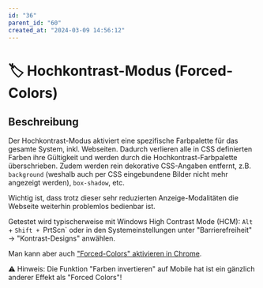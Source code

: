 ```yaml
---
id: "36"
parent_id: "60"
created_at: "2024-03-09 14:56:12"
---
```


# 🏷️ Hochkontrast-Modus (Forced-Colors)

## Beschreibung

Der Hochkontrast-Modus aktiviert eine spezifische Farbpalette für das gesamte System, inkl. Webseiten. Dadurch verlieren alle in CSS definierten Farben ihre Gültigkeit und werden durch die Hochkontrast-Farbpalette überschrieben. Zudem werden rein dekorative CSS-Angaben entfernt, z.B. `background` (weshalb auch per CSS eingebundene Bilder nicht mehr angezeigt werden), `box-shadow`, etc.

Wichtig ist, dass trotz dieser sehr reduzierten Anzeige-Modalitäten die Webseite weiterhin problemlos bedienbar ist.

Getestet wird typischerweise mit Windows High Contrast Mode (HCM): `Alt` + `Shift + `PrtScn` oder in den Systemeinstellungen unter "Barrierefreiheit" → "Kontrast-Designs" anwählen.

Man kann aber auch ["Forced-Colors" aktivieren in Chrome](https://developer.chrome.com/docs/devtools/rendering/emulate-css?hl=de#emulate_css_media_feature_forced-colors).

⚠️ Hinweis: Die Funktion "Farben invertieren" auf Mobile hat ist ein gänzlich anderer Effekt als "Forced Colors"!
